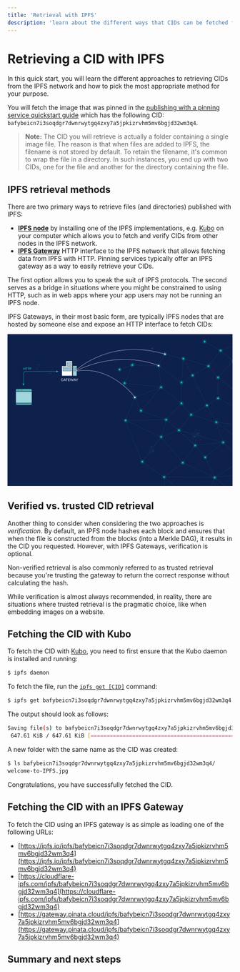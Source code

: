 ```yaml
---
title: 'Retrieval with IPFS'
description: 'learn about the different ways that CIDs can be fetched from the other peers in the IPFS network'
---
```


# Retrieving a CID with IPFS

In this quick start, you will learn the different approaches to retrieving CIDs from the IPFS network and how to pick the most appropriate method for your purpose.

You will fetch the image that was pinned in the [publishing with a pinning service quickstart guide](./publish.md) which has the following CID: `bafybeicn7i3soqdgr7dwnrwytgq4zxy7a5jpkizrvhm5mv6bgjd32wm3q4`.

> **Note:** The CID you will retrieve is actually a folder containing a single image file. The reason is that when files are added to IPFS, the filename is not stored by default. To retain the filename, it's common to wrap the file in a directory. In such instances, you end up with two CIDs, one for the file and another for the directory containing the file.

## IPFS retrieval methods

There are two primary ways to retrieve files (and directories) published with IPFS:

- [**IPFS node**](/concepts/nodes/) by installing one of the IPFS implementations, e.g. [Kubo](/concepts/nodes/#kubo) on your computer which allows you to fetch and verify CIDs from other nodes in the IPFS network.
- [**IPFS Gateway**](/concepts/ipfs-gateway/) HTTP interface to the IPFS network that allows fetching data from IPFS with HTTP. Pinning services typically offer an IPFS gateway as a way to easily retrieve your CIDs.

The first option allows you to speak the suit of IPFS protocols. The second serves as a bridge in situations where you might be constrained to using HTTP, such as in web apps where your app users may not be running an IPFS node.

IPFS Gateways, in their most basic form, are typically IPFS nodes that are hosted by someone else and expose an HTTP interface to fetch CIDs:

![gateway diagram](./images/gateway.png)

## Verified vs. trusted CID retrieval

Another thing to consider when considering the two approaches is _verification_. By default, an IPFS node hashes each block and ensures that when the file is constructed from the blocks (into a Merkle DAG), it results in the CID you requested. However, with IPFS Gateways, verification is optional.

Non-verified retrieval is also commonly referred to as trusted retrieval because you're trusting the gateway to return the correct response without calculating the hash.

While verification is almost always recommended, in reality, there are situations where trusted retrieval is the pragmatic choice, like when embedding images on a website.

## Fetching the CID with Kubo

To fetch the CID with [Kubo](/install/command-line/), you need to first ensure that the Kubo daemon is installed and running:

```bash
$ ipfs daemon
```

To fetch the file, run the [`ipfs get [CID]`](/reference/kubo/cli/#ipfs-get) command:

```bash
$ ipfs get bafybeicn7i3soqdgr7dwnrwytgq4zxy7a5jpkizrvhm5mv6bgjd32wm3q4
```

The output should look as follows:

```bash
Saving file(s) to bafybeicn7i3soqdgr7dwnrwytgq4zxy7a5jpkizrvhm5mv6bgjd32wm3q4
 647.61 KiB / 647.61 KiB [========================================================================================================================] 100.00% 0s
```

A new folder with the same name as the CID was created:

```bash
$ ls bafybeicn7i3soqdgr7dwnrwytgq4zxy7a5jpkizrvhm5mv6bgjd32wm3q4/
welcome-to-IPFS.jpg
```

Congratulations, you have successfully fetched the CID.

## Fetching the CID with an IPFS Gateway

To fetch the CID using an IPFS gateway is as simple as loading one of the following URLs:

- [https://ipfs.io/ipfs/bafybeicn7i3soqdgr7dwnrwytgq4zxy7a5jpkizrvhm5mv6bgjd32wm3q4](https://ipfs.io/ipfs/bafybeicn7i3soqdgr7dwnrwytgq4zxy7a5jpkizrvhm5mv6bgjd32wm3q4)
- [https://cloudflare-ipfs.com/ipfs/bafybeicn7i3soqdgr7dwnrwytgq4zxy7a5jpkizrvhm5mv6bgjd32wm3q4](https://cloudflare-ipfs.com/ipfs/bafybeicn7i3soqdgr7dwnrwytgq4zxy7a5jpkizrvhm5mv6bgjd32wm3q4)
- [https://gateway.pinata.cloud/ipfs/bafybeicn7i3soqdgr7dwnrwytgq4zxy7a5jpkizrvhm5mv6bgjd32wm3q4](https://gateway.pinata.cloud/ipfs/bafybeicn7i3soqdgr7dwnrwytgq4zxy7a5jpkizrvhm5mv6bgjd32wm3q4)

## Summary and next steps

